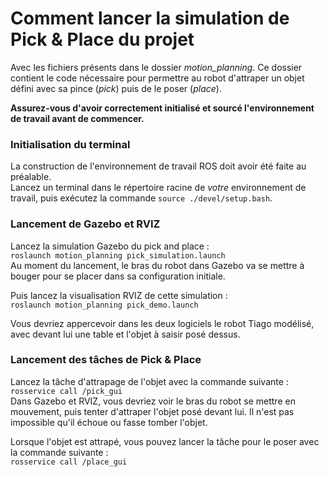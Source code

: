 # Comment lancer la simulation de Pick & Place du projet
Avec les fichiers présents dans le dossier *motion_planning*. Ce dossier contient le code nécessaire pour permettre au robot d'attraper un objet défini avec sa pince (*pick*) puis de le poser (*place*).

**Assurez-vous d'avoir correctement initialisé et sourcé l'environnement de travail avant de commencer.**

### Initialisation du terminal
La construction de l'environnement de travail ROS doit avoir été faite au préalable.   
Lancez un terminal dans le répertoire racine de *votre* environnement de travail, puis exécutez la commande `source ./devel/setup.bash`.   

### Lancement de Gazebo et RVIZ
Lancez la simulation Gazebo du pick and place :   
`roslaunch motion_planning pick_simulation.launch`   
Au moment du lancement, le bras du robot dans Gazebo va se mettre à bouger pour se placer dans sa configuration initiale.   

Puis lancez la visualisation RVIZ de cette simulation :   
`roslaunch motion_planning pick_demo.launch`   

Vous devriez appercevoir dans les deux logiciels le robot Tiago modélisé, avec devant lui une table et l'objet à saisir posé dessus.   

### Lancement des tâches de Pick & Place
Lancez la tâche d'attrapage de l'objet avec la commande suivante :   
`rosservice call /pick_gui`   
Dans Gazebo et RVIZ, vous devriez voir le bras du robot se mettre en mouvement, puis tenter d'attraper l'objet posé devant lui. Il n'est pas impossible qu'il échoue ou fasse tomber l'objet.

Lorsque l'objet est attrapé, vous pouvez lancer la tâche pour le poser avec la commande suivante :   
`rosservice call /place_gui`
